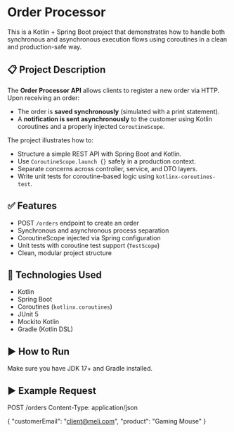 # Order Processor

This is a Kotlin + Spring Boot project that demonstrates how to handle both synchronous and asynchronous execution flows using coroutines in a clean and production-safe way.

## 📋 Project Description

The **Order Processor API** allows clients to register a new order via HTTP. Upon receiving an order:

- The order is **saved synchronously** (simulated with a print statement).
- A **notification is sent asynchronously** to the customer using Kotlin coroutines and a properly injected `CoroutineScope`.

The project illustrates how to:
- Structure a simple REST API with Spring Boot and Kotlin.
- Use `CoroutineScope.launch {}` safely in a production context.
- Separate concerns across controller, service, and DTO layers.
- Write unit tests for coroutine-based logic using `kotlinx-coroutines-test`.

## ✅ Features

- POST `/orders` endpoint to create an order
- Synchronous and asynchronous process separation
- CoroutineScope injected via Spring configuration
- Unit tests with coroutine test support (`TestScope`)
- Clean, modular project structure

## 🚀 Technologies Used

- Kotlin
- Spring Boot
- Coroutines (`kotlinx.coroutines`)
- JUnit 5
- Mockito Kotlin
- Gradle (Kotlin DSL)

## ▶️ How to Run

Make sure you have JDK 17+ and Gradle installed.

## ▶️ Example Request

POST /orders
Content-Type: application/json

{
  "customerEmail": "client@meli.com",
  "product": "Gaming Mouse"
}